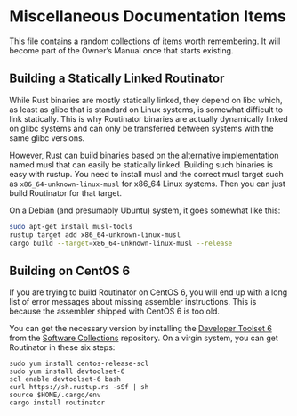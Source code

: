 # Miscellaneous Documentation Items

This file contains a random collections of items worth remembering. It
will become part of the Owner’s Manual once that starts existing.

## Building a Statically Linked Routinator

While Rust binaries are mostly statically linked, they depend on libc
which, as least as glibc that is standard on Linux systems, is somewhat
difficult to link statically. This is why Routinator binaries are actually
dynamically linked on glibc systems and can only be transferred between
systems with the same glibc versions.

However, Rust can build binaries based on the alternative implementation
named musl that can easily be statically linked. Building such binaries is
easy with rustup. You need to install musl and the correct musl target
such as `x86_64-unknown-linux-musl` for x86\_64 Linux systems. Then you
can just build Routinator for that target.

On a Debian (and presumably Ubuntu) system, it goes somewhat like this:

```bash
sudo apt-get install musl-tools
rustup target add x86_64-unknown-linux-musl
cargo build --target=x86_64-unknown-linux-musl --release
```

## Building on CentOS 6

If you are trying to build Routinator on CentOS 6, you will end up with a
long list of error messages about missing assembler instructions. This is
because the assembler shipped with CentOS 6 is too old.

You can get the necessary version by installing the [Developer Toolset 6]
from the [Software Collections] repository. On a virgin system, you can
get Routinator in these six steps:

```
sudo yum install centos-release-scl
sudo yum install devtoolset-6
scl enable devtoolset-6 bash
curl https://sh.rustup.rs -sSf | sh
source $HOME/.cargo/env
cargo install routinator
```

[Developer Toolset 6]: https://www.softwarecollections.org/en/scls/rhscl/devtoolset-6/
[Software Collections]: https://wiki.centos.org/AdditionalResources/Repositories/SCL
